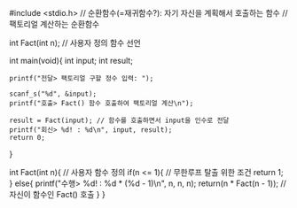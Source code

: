 #include <stdio.h>
// 순환함수(=재귀함수?): 자기 자신을 계획해서 호출하는 함수
// 팩토리얼 계산하는 순환함수

int Fact(int n); // 사용자 정의 함수 선언

int main(void){
    int input;
    int result;

    printf("전달> 팩토리얼 구할 정수 입력: ");

    scanf_s("%d", &input);
    printf("호출> Fact() 함수 호출하여 팩토리얼 계산\n");

    result = Fact(input); // 함수를 호출하면서 input을 인수로 전달
    printf("회신> %d! : %d\n", input, result);
    return 0;
}

int Fact(int n){ // 사용자 함수 정의
    if(n <= 1){ // 무한루프 탈출 위한 조건
        return 1;
    }
    else{
        printf("수행> %d! : %d * (%d - 1)\n", n, n, n);
        return(n * Fact(n - 1)); // 자신이 함수인 Fact() 호출
    }
}

